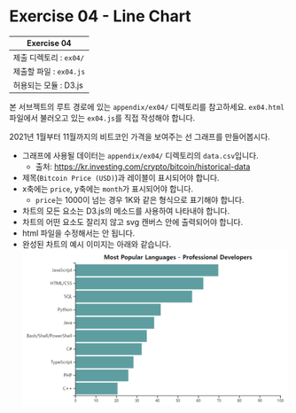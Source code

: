 # Exercise 04 - Line Chart

| Exercise 04             |
| ----------------------- |
| 제출 디렉토리 : `ex04/` |
| 제출할 파일 : `ex04.js` |
| 허용되는 모듈 : D3.js   |

본 서브젝트의 루트 경로에 있는 `appendix/ex04/` 디렉토리를 참고하세요. `ex04.html` 파일에서 불러오고 있는 `ex04.js`를 직접 작성해야 합니다.

2021년 1월부터 11월까지의 비트코인 가격을 보여주는 선 그래프를 만들어봅시다.

- 그래프에 사용될 데이터는 `appendix/ex04/` 디렉토리의 `data.csv`입니다.
  - 출처: https://kr.investing.com/crypto/bitcoin/historical-data
- 제목(`Bitcoin Price (USD)`)과 레이블이 표시되어야 합니다.
- x축에는 `price`, y축에는 `month`가 표시되어야 합니다.
  - `price`는 1000이 넘는 경우 1K와 같은 형식으로 표기해야 합니다.
- 차트의 모든 요소는 D3.js의 메소드를 사용하여 나타내야 합니다.
- 차트의 어떤 요소도 잘리지 않고 svg 캔버스 안에 출력되어야 합니다.
- html 파일을 수정해서는 안 됩니다.
- 완성된 차트의 예시 이미지는 아래와 같습니다.
  ![line chart example](./appendix/ex03/example.png)
